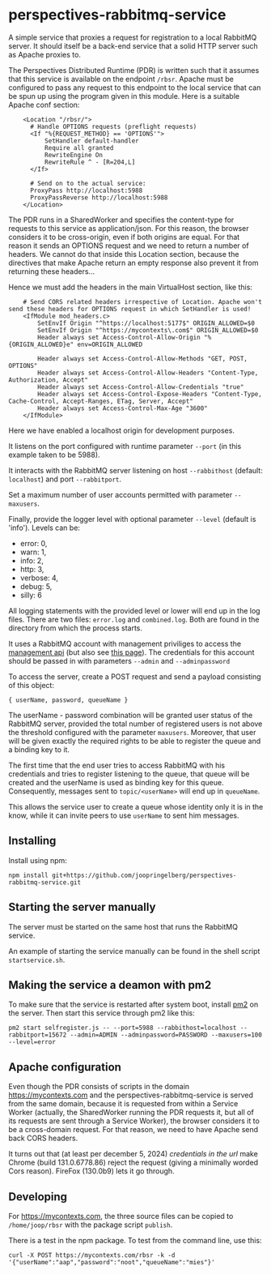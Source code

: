 # perspectives-rabbitmq-service
A simple service that proxies a request for registration to a local RabbitMQ server. It should itself be a back-end service that a solid HTTP server such as Apache proxies to.

The Perspectives Distributed Runtime (PDR) is written such that it assumes that this service is available on the endpoint `/rbsr`. Apache must be configured to pass any request to this endpoint to the local service that can be spun up using the program given in this module. Here is a suitable Apache conf section:

```
    <Location "/rbsr/">
      # Handle OPTIONS requests (preflight requests)
      <If "%{REQUEST_METHOD} == 'OPTIONS'">
          SetHandler default-handler
          Require all granted
          RewriteEngine On
          RewriteRule ^ - [R=204,L]
      </If>

      # Send on to the actual service:
      ProxyPass http://localhost:5988
      ProxyPassReverse http://localhost:5988
    </Location>
```

The PDR runs in a SharedWorker and specifies the content-type for requests to this service as application/json. For this reason, the browser considers it to be cross-origin, even if both origins are equal. For that reason it sends an OPTIONS request and we need to return a number of headers. We cannot do that inside this Location section, because the directives that make Apache return an empty response also prevent it from returning these headers...

Hence we must add the headers in the main VirtualHost section, like this:

```
    # Send CORS related headers irrespective of Location. Apache won't send these headers for OPTIONS request in which SetHandler is used!
    <IfModule mod_headers.c>
        SetEnvIf Origin "^https://localhost:5177$" ORIGIN_ALLOWED=$0
        SetEnvIf Origin "^https://mycontexts\.com$" ORIGIN_ALLOWED=$0
        Header always set Access-Control-Allow-Origin "%{ORIGIN_ALLOWED}e" env=ORIGIN_ALLOWED

        Header always set Access-Control-Allow-Methods "GET, POST, OPTIONS"
        Header always set Access-Control-Allow-Headers "Content-Type, Authorization, Accept"
        Header always set Access-Control-Allow-Credentials "true"
        Header always set Access-Control-Expose-Headers "Content-Type, Cache-Control, Accept-Ranges, ETag, Server, Accept"
        Header always set Access-Control-Max-Age "3600"
    </IfModule>
```

Here we have enabled a localhost origin for development purposes.

It listens on the port configured with runtime parameter `--port` (in this example taken to be 5988).

It interacts with the RabbitMQ server listening on host `--rabbithost` (default: `localhost`) and port `--rabbitport`.

Set a maximum number of user accounts permitted with parameter `--maxusers`.

Finally, provide the logger level with optional parameter `--level` (default is 'info'). Levels can be:

* error: 0,
* warn: 1,
* info: 2,
* http: 3,
* verbose: 4,
* debug: 5,
* silly: 6

All logging statements with the provided level or lower will end up in the log files. There are two files: `error.log` and `combined.log`. Both are found in the directory from which the process starts.

It uses a RabbitMQ account with management priviliges to access the [management api](https://rawcdn.githack.com/rabbitmq/rabbitmq-management/v3.8.7/priv/www/api/index.html) (but also see [this page](https://www.rabbitmq.com/management.html)). The credentials for this account should be passed in with parameters `--admin` and `--adminpassword`

To access the server, create a POST request and send a payload consisting of this object:

```
{ userName, password, queueName }
```

The userName - password combination will be granted user status of the RabbitMQ server, provided the total number of registered users is not above the threshold configured with the parameter `maxusers`. Moreover, that user will be given exactly the required rights to be able to register the queue and a binding key to it.

The first time that the end user tries to access RabbitMQ with his credentials and tries to register listening to the queue, that queue will be created and the userName is used as binding key for this queue. Consequently, messages sent to `topic/<userName>` will end up in `queueName`.

This allows the service user to create a queue whose identity only it is in the know, while it can invite peers to use `userName` to sent him messages.

## Installing
Install using npm:

```
npm install git+https://github.com/joopringelberg/perspectives-rabbitmq-service.git
```

## Starting the server manually
The server must be started on the same host that runs the RabbitMQ service.

An example of starting the service manually can be found in the shell script `startservice.sh`.

## Making the service a deamon with pm2
To make sure that the service is restarted after system boot, install [pm2](https://www.npmjs.com/package/pm2) on the server. Then start this service through pm2 like this:

```
pm2 start selfregister.js -- --port=5988 --rabbithost=localhost --rabbitport=15672 --admin=ADMIN --adminpassword=PASSWORD --maxusers=100 --level=error
```
## Apache configuration
Even though the PDR consists of scripts in the domain https://mycontexts.com and the perspectives-rabbitmq-service is served from the same domain, because it is requested from within a Service Worker (actually, the SharedWorker running the PDR requests it, but all of its requests are sent through a Service Worker), the browser considers it to be a cross-domain request. For that reason, we need to have Apache send back CORS headers.

It turns out that (at least per december 5, 2024) _credentials in the url_ make Chrome (build 131.0.6778.86) reject the request (giving a minimally worded Cors reason). FireFox (130.0b9) lets it go through.

## Developing
For https://mycontexts.com, the three source files can be copied to `/home/joop/rbsr` with the package script `publish`.

There is a test in the npm package. To test from the command line, use this:

```
curl -X POST https://mycontexts.com/rbsr -k -d '{"userName":"aap","password":"noot","queueName":"mies"}'
```